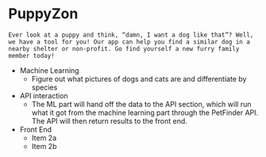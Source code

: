 # PuppyZon


``Ever look at a puppy and think, “damn, I want a dog like that”? Well, we have a tool for you! Our app can help you find a similar dog in a nearby shelter or non-profit. Go find yourself a new furry family member today!``

* Machine Learning
  * Figure out what pictures of dogs and cats are and differentiate by species
* API interaction
  * The ML part will hand off the data to the API section, which will run what it got from the machine learning part through the PetFinder API. The API will then return results to the front end. 
* Front End
  * Item 2a
  * Item 2b
